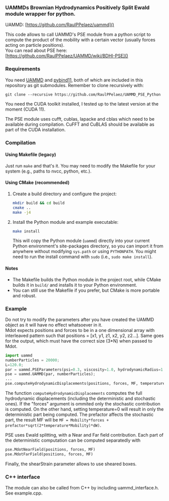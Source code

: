 
### UAMMDs Brownian Hydrodynamics Positively Split Ewald module wrapper for python.

UAMMD: [https://github.com/RaulPPelaez/uammd]()  

This code allows to call UAMMD's PSE module from a python script to compute the product of the mobility with a certain vector (usually forces acting on particle positions).  
You can read about PSE here: [https://github.com/RaulPPelaez/UAMMD/wiki/BDHI-PSE]()   

### Requirements

You need [UAMMD](https://github.com/RaulPPelaez/uammd) and [pybind11](https://github.com/pybind/pybind11), both of which are included in this repository as git submodules. Remember to clone recursively with:  
```shell
git clone --recursive https://github.com/RaulPPelaez/UAMMD_PSE_Python
```

You need the CUDA toolkit installed, I tested up to the latest version at the moment (CUDA 11).  

The PSE module uses cufft, cublas, lapacke and cblas which need to be available during compilation. CuFFT and CuBLAS should be available as part of the CUDA installation.

### Compilation

#### Using Makefile (legacy)
Just run `make` and that's it. You may need to modify the Makefile for your system (e.g., paths to nvcc, python, etc.).

#### Using CMake (recommended)
1. Create a build directory and configure the project:
   ```sh
   mkdir build && cd build
   cmake ..
   make -j4
   ```
2. Install the Python module and example executable:
   ```sh
   make install
   ```
   This will copy the Python module (`uammd`) directly into your current Python environment's site-packages directory, so you can import it from anywhere without modifying `sys.path` or using `PYTHONPATH`. You might need to run the install command with `sudo` (i.e., `sudo make install`).

#### Notes
- The Makefile builds the Python module in the project root, while CMake builds it in `build/` and installs it to your Python environment.
- You can still use the Makefile if you prefer, but CMake is more portable and robust.

### Example
Do not try to modify the parameters after you have created the UAMMD object as it will have no effect whatsoever in it.  
Mdot expects positions and forces to be in a one dimensional array with interleaved pattern such that positions = [x1, y1, z1, x2, y2, z2...]. Same goes for the output, which must have the correct size (3*N) when passed to Mdot.  
```python
import uammd
numberParticles = 20000;
L=120.0;
par = uammd.PSEParameters(psi=0.3, viscosity=1.0, hydrodynamicRadius=1.0, tolerance=1e-4, box=uammd.Box(L,L,L));
pse = uammd.UAMMD(par, numberParticles);
...
pse.computeHydrodynamicDisplacements(positions, forces, MF, temperature = 1.0, prefactor = 1.0)

```
The function ```computeHydrodynamicDisplacements``` computes the full hydrodynamic displacements (including the deterministic and stochastic ones). If the "forces" argument is ommited only the stochastic contribution is computed. On the other hand, setting temperature=0 will result in only the deterministic part being computed. The prefactor affects the stochastic part, the result MF will be ```MF = Mobility*forces + prefactor*sqrt(2*temperature*Mobility)*dW)```.  

PSE uses Ewald splitting, with a Near and Far field contribution. Each part of the deterministic computation can be computed separatedly with  

```python
pse.MdotNearField(positions, forces, MF)
pse.MdotFarField(positions, forces, MF)

```

Finally, the shearStrain parameter allows to use sheared boxes.  

### C++ interface  

The module can also be called from C++ by including uammd_interface.h. See example.cpp.  
